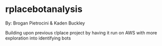 # rplacebotanalysis
By: Brogan Pietrocini & Kaden Buckley

Building upon previous r/place project by having it run on AWS with more exploration into identifying bots
